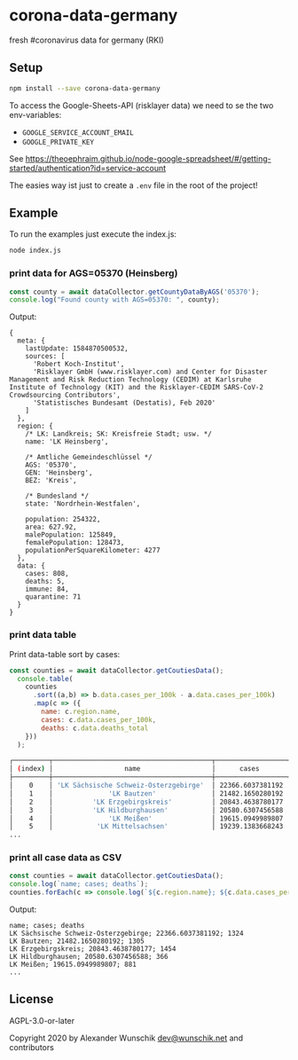 # corona-data-germany

fresh #coronavirus data for germany (RKI)

## Setup

```sh
npm install --save corona-data-germany
```

To access the Google-Sheets-API (risklayer data) we need to se the two env-variables:

* `GOOGLE_SERVICE_ACCOUNT_EMAIL`
* `GOOGLE_PRIVATE_KEY`

See https://theoephraim.github.io/node-google-spreadsheet/#/getting-started/authentication?id=service-account

The easies way ist just to create a `.env` file in the root of the project!

## Example

To run the examples just execute the index.js:

```sh
node index.js
```

### print data for AGS=05370 (Heinsberg)

```js
const county = await dataCollector.getCountyDataByAGS('05370');
console.log("Found county with AGS=05370: ", county);
```

Output:

```
{
  meta: {
    lastUpdate: 1584870500532,
    sources: [
      'Robert Koch-Institut',
      'Risklayer GmbH (www.risklayer.com) and Center for Disaster Management and Risk Reduction Technology (CEDIM) at Karlsruhe Institute of Technology (KIT) and the Risklayer-CEDIM SARS-CoV-2 Crowdsourcing Contributors',
      'Statistisches Bundesamt (Destatis), Feb 2020'
    ]
  },
  region: {
    /* LK: Landkreis; SK: Kreisfreie Stadt; usw. */
    name: 'LK Heinsberg',

    /* Amtliche Gemeindeschlüssel */
    AGS: '05370',
    GEN: 'Heinsberg',
    BEZ: 'Kreis',

    /* Bundesland */
    state: 'Nordrhein-Westfalen',

    population: 254322,
    area: 627.92,
    malePopulation: 125849,
    femalePopulation: 128473,
    populationPerSquareKilometer: 4277
  },
  data: { 
    cases: 808, 
    deaths: 5, 
    immune: 84, 
    quarantine: 71
  }
}
```

### print data table

Print data-table sort by cases:

```javascript
const counties = await dataCollector.getCoutiesData();
  console.table(
    counties
      .sort((a,b) => b.data.cases_per_100k - a.data.cases_per_100k)
      .map(c => ({
        name: c.region.name,
        cases: c.data.cases_per_100k,
        deaths: c.data.deaths_total
    }))
  );
```

```sh
┌─────────┬────────────────────────────────────────┬──────────────────┬────────┐
│ (index) │                  name                  │      cases       │ deaths │
├─────────┼────────────────────────────────────────┼──────────────────┼────────┤
│    0    │ 'LK Sächsische Schweiz-Osterzgebirge'  │ 22366.6037381192 │  1324  │
│    1    │              'LK Bautzen'              │ 21482.1650280192 │  1305  │
│    2    │          'LK Erzgebirgskreis'          │ 20843.4638780177 │  1454  │
│    3    │          'LK Hildburghausen'           │ 20580.6307456588 │  366   │
│    4    │              'LK Meißen'               │ 19615.0949989807 │  881   │
│    5    │           'LK Mittelsachsen'           │ 19239.1383668243 │  957   │
...
```

### print all case data as CSV

```js
const counties = await dataCollector.getCoutiesData();
console.log(`name; cases; deaths`);
counties.forEach(c => console.log(`${c.region.name}; ${c.data.cases_per_100k}; ${c.data.deaths_total}`));
```

Output:

```csv
name; cases; deaths
LK Sächsische Schweiz-Osterzgebirge; 22366.6037381192; 1324
LK Bautzen; 21482.1650280192; 1305
LK Erzgebirgskreis; 20843.4638780177; 1454
LK Hildburghausen; 20580.6307456588; 366
LK Meißen; 19615.0949989807; 881
...
```

## License

AGPL-3.0-or-later

Copyright 2020 by Alexander Wunschik <dev@wunschik.net> and contributors
